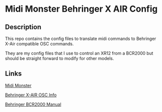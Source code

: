 # Midi Monster Behringer X AIR Config

## Description
This repo contains the config files to translate midi commands to Behringer
X-Air compatible OSC commands.

They are my config files that I use to control an XR12 from a BCR2000 but 
should be straight forward to modify for other models.

## Links

[Midi Monster](https://github.com/cbdevnet/midimonster)

[Behringer X-AIR OSC Info](https://behringer.world/wiki/doku.php?id=x-air_osc)

[Behringer BCR2000 Manual](https://mediadl.musictribe.com/media/PLM/data/docs/P0245/BCF2000_BCR2000_M_EN.pdf)
